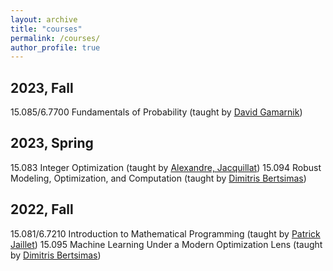 ```yaml
---
layout: archive
title: "courses"
permalink: /courses/
author_profile: true
---
```


2023, Fall
------
15.085/6.7700 Fundamentals of Probability (taught by [David Gamarnik](http://www.mit.edu/~gamarnik/home.html))

2023, Spring
------
15.083 Integer Optimization (taught by [Alexandre, Jacquillat](https://mitmgmtfaculty.mit.edu/ajacquillat/))
15.094 Robust Modeling, Optimization, and Computation (taught by [Dimitris Bertsimas](https://www.dbertsim.mit.edu/))

2022, Fall
------
15.081/6.7210 Introduction to Mathematical Programming (taught by [Patrick Jaillet](http://web.mit.edu/jaillet/www/))
15.095 Machine Learning Under a Modern Optimization Lens (taught by [Dimitris Bertsimas](https://www.dbertsim.mit.edu/))
